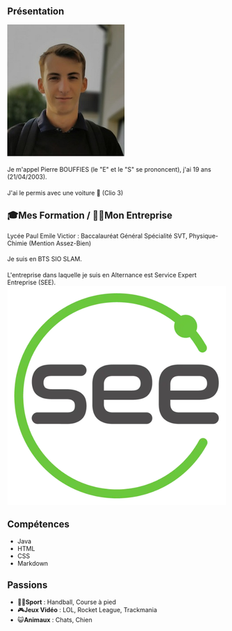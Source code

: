 ## Présentation
![image](PhotoID.jpg)
####
Je m'appel Pierre BOUFFIES (le "E" et le "S" se prononcent), j'ai 19 ans (21/04/2003).
####
J'ai le permis avec une voiture 🚗 (Clio 3) 

## 🎓Mes Formation / 👨‍⚖️Mon Entreprise
Lycée Paul Emile Victior : Baccalauréat Général Spécialité SVT, Physique-Chimie (Mention Assez-Bien)
####
Je suis en BTS SIO SLAM.
####
L'entreprise dans laquelle je suis en Alternance est Service Expert Entreprise (SEE).
![image](SEE.jpg)

## Compétences
- Java
- HTML
- CSS
- Markdown

## Passions
- 🚴‍♂️**Sport** : Handball, Course à pied
- 🎮**Jeux Vidéo** : LOL, Rocket League, Trackmania
- 😺**Animaux** : Chats, Chien


